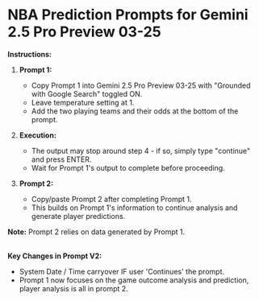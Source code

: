 # NBA Prediction Prompts for Gemini 2.5 Pro Preview 03-25

**Instructions:**

1. **Prompt 1:**
   - Copy Prompt 1 into Gemini 2.5 Pro Preview 03-25 with "Grounded with Google Search" toggled ON.
   - Leave temperature setting at 1.
   - Add the two playing teams and their odds at the bottom of the prompt.

2. **Execution:**
   - The output may stop around step 4 - if so, simply type "continue" and press ENTER.
   - Wait for Prompt 1's output to complete before proceeding.

3. **Prompt 2:**
   - Copy/paste Prompt 2 after completing Prompt 1.
   - This builds on Prompt 1's information to continue analysis and generate player predictions.

**Note:** Prompt 2 relies on data generated by Prompt 1.<br><br>


**Key Changes in Prompt V2:**
- System Date / Time carryover IF user 'Continues' the prompt.
- Prompt 1 now focuses on the game outcome analysis and prediction, player analysis is all in prompt 2.
  
